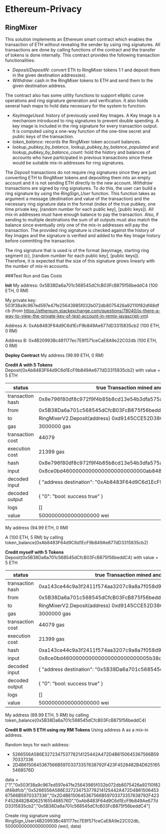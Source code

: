 # Ethereum-Privacy

## RingMixer

This solution implements an Ethereum smart contract which enables the transaction of ETH without revealing the sender by using ring signatures. All transactions are done by calling functions of the contract and the transfer of tokens is done internally. This contract provides the following transaction functionalities:
- *Deposit*/*DepositN*: convert ETh to RingMixer tokens 1:1 and deposit them in the given destination address(es).
- *Withdraw*: cash in the RingMixer tokens to ETH and send them to the given destination address.

The contract also has some utility functions to support elliptic curve operations and ring signature generation and verification. It also holds several hash maps to hold data necessary for the system to function:
- *KeyImageUsed*: history of previously used Key Images. A Key Image is a mechanism introduced to ring signatures to prevent double spending. A key image is included in the ring signature for every transaction output. It is computed using a one-way function of the one-time secret and public keys of the transaction.
- *token_balance*: records the RingMixer token account balances.
- *lookup_pubkey_by_balance*, *lookup_pubkey_by_balance_populated* and *lookup_pubkey_by_balance_count*: hold the history and balances of accounts who have participated in previous transactions since these would be suitable mix-in addresses for ring signatures.

The *Deposit* transactions do not require ring signatures since they are just converting ETH to RingMixer tokens and depositing them into an empty account and it is not sending ETH directly to the new account. *Withdraw* transactions are signed by ring signatures. To do this, the user can build a ring signature by using the *RingSign_User* function. This function takes as argument a message (destination and value of the transaction) and the necessary ring signature data in the format (index of the true pubkey, one time private key, [random number for each public key], [public keys]). All mix-in addresses must have enough balance to pay the transaction. Also, if sending to multiple destinations the sum of all outputs must also match the balance since eventually only one of the mix-in addresses will pay the transaction. The provided ring signature is checked against the history of Key Images and the signature is verified and added to the Key Image history before committing the transaction.

The ring signature that is used is of the format (keyimage, starting ring segment (c), [random number for each public key], [public keys]). Therefore, it is expected that the size of this signature grows linearly with the number of mix-in accounts.

###Test Run and Gas Costs

**Init**
My address: 0x5B38Da6a701c568545dCfcB03FcB875f56beddC4 (100 ETH, 0 RM)

My private key: 503f38a9c967ed597e47fe25643985f032b072db8075426a92110f82df48dfcb (from https://ethereum.stackexchange.com/questions/78040/is-there-a-way-to-view-the-private-key-of-test-account-in-remix-javascript-vm)

Address A: 0xAb8483F64d9C6d1EcF9b849Ae677dD3315835cb2 (100 ETH, 0 RM)

Address B: 0x4B20993Bc481177ec7E8f571ceCaE8A9e22C02db (100 ETH, 0 RM)

**Deploy Contract**
My address (99.99 ETH, 0 RM)

**Credit A with 5 Tokens**
Deposit(0xAb8483F64d9C6d1EcF9b849Ae677dD3315835cb2) with value = 5 ETH

| status | true Transaction mined and execution succeed |
|-|-|
|  transaction hash | 0x8e796f80df8c972f9f4b85b8cd13e54b3dfa575a783b0113a8fe6eb8dd009c09 |
|  from | 0x5B38Da6a701c568545dCfcB03FcB875f56beddC4 |
|  to | RingMixerV2.Deposit(address) 0xd9145CCE52D386f254917e481eB44e9943F39138 |
|  gas | 3000000 gas |
|  transaction cost | 44079 |
|  execution cost | 21399 gas |
|  hash | 0x8e796f80df8c972f9f4b85b8cd13e54b3dfa575a783b0113a8fe6eb8dd009c09 |
|  input | 0x8ce0bd46000000000000000000000000ab8483f64d9c6d1ecf9b849ae677dd3315835cb2 |
|  decoded input | { "address destination": "0xAb8483F64d9C6d1EcF9b849Ae677dD3315835cb2" } |
|  decoded output | { "0": "bool: success true" } |
|  logs | [] |
|  value | 5000000000000000000 wei |

My address (94.99 ETH, 0 RM)

A (100 ETH, 5 RM) by calling token_balance(0xAb8483F64d9C6d1EcF9b849Ae677dD3315835cb2)

**Credit myself with 5 Tokens**
Deposit(0x5B38Da6a701c568545dCfcB03FcB875f56beddC4) with value = 5 ETH

|  status | true Transaction mined and execution succeed |
|-|-|
|  transaction hash | 0xa143ce44c9a3f2411f574aa3207c9a8a7f058d915e7e7b1e841f3422b7263bda |
|  from | 0x5B38Da6a701c568545dCfcB03FcB875f56beddC4 |
|  to | RingMixerV2.Deposit(address) 0xd9145CCE52D386f254917e481eB44e9943F39138 |
|  gas | 3000000 gas |
|  transaction cost | 44079 gas |
|  execution cost | 21399 gas |
|  hash | 0xa143ce44c9a3f2411f574aa3207c9a8a7f058d915e7e7b1e841f3422b7263bda |
|  input | 0x8ce0bd460000000000000000000000005b38da6a701c568545dcfcb03fcb875f56beddc4 |
|  decoded input | { "address destination": "0x5B38Da6a701c568545dCfcB03FcB875f56beddC4" } |
|  decoded output | { "0": "bool: success true" } |
|  logs | [] |
|  value | 5000000000000000000 wei |

My address (89.99 ETH, 5 RM) by calling token_balance(0x5B38Da6a701c568545dCfcB03FcB875f56beddC4)

**Credit B with 5 ETH using my RM Tokens**
Using address A as a mix-in address.

Random keys for each address:
- 5266556A586E327234753778214125442A472D4B6150645367566B5970337336
- 2D4B6150645367566B59703373357638792F423F4528482B4D6251655468576D

data = ["1","0x503f38a9c967ed597e47fe25643985f032b072db8075426a92110f82df48dfcb","0x5266556A586E327234753778214125442A472D4B6150645367566B5970337336","0x2D4B6150645367566B59703373357638792F423F4528482B4D6251655468576D","0xAb8483F64d9C6d1EcF9b849Ae677dD3315835cb2","0x5B38Da6a701c568545dCfcB03FcB875f56beddC4"]

Create ring signature using RingSign_User(4B20993Bc481177ec7E8f571ceCaE8A9e22C02db, 5000000000000000000 *(wei)*, data)
